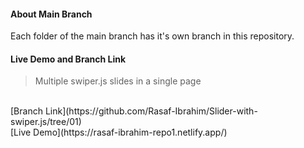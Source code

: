 #### About Main Branch

Each folder of the main branch has it's own branch in this repository. 

#### Live Demo and Branch Link

> Multiple swiper.js slides in a single page
<br/>
[Branch Link](https://github.com/Rasaf-Ibrahim/Slider-with-swiper.js/tree/01) 
<br/>
[Live Demo](https://rasaf-ibrahim-repo1.netlify.app/) 


